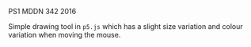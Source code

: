 PS1 MDDN 342 2016

Simple drawing tool in `p5.js` which has a slight size variation and colour variation when moving the mouse.
